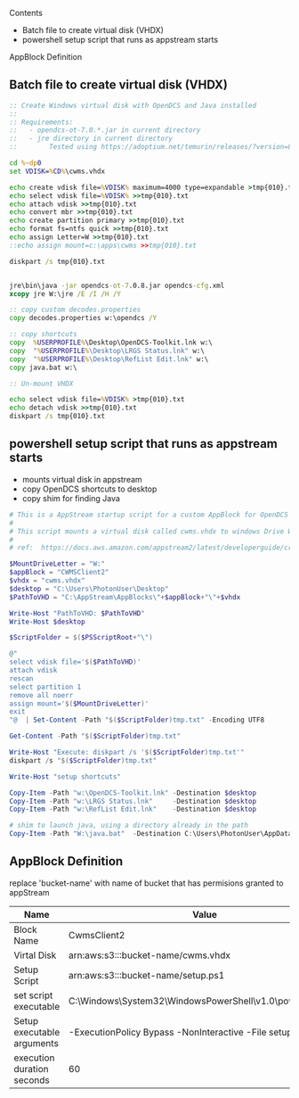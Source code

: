 Contents
 - Batch file to create virtual disk (VHDX)
 - powershell setup script that runs as appstream starts
   
AppBlock Definition



## Batch file to create virtual disk (VHDX) 


```bat
:: Create Windows virtual disk with OpenDCS and Java installed
::
:: Requirements:
::   - opendcs-ot-7.0.*.jar in current directory
::   - jre directory in current directory 
::        Tested using https://adoptium.net/temurin/releases/?version=8&arch=x64&package=jre&os=windows

cd %~dp0
set VDISK=%CD%\cwms.vhdx

echo create vdisk file=%VDISK% maximum=4000 type=expandable >tmp{010}.txt
echo select vdisk file=%VDISK% >>tmp{010}.txt
echo attach vdisk >>tmp{010}.txt
echo convert mbr >>tmp{010}.txt
echo create partition primary >>tmp{010}.txt
echo format fs=ntfs quick >>tmp{010}.txt
echo assign Letter=W >>tmp{010}.txt
::echo assign mount=c:\apps\cwms >>tmp{010}.txt

diskpart /s tmp{010}.txt


jre\bin\java -jar opendcs-ot-7.0.8.jar opendcs-cfg.xml
xcopy jre W:\jre /E /I /H /Y

:: copy custom decodes.properties
copy decodes.properties w:\opendcs /Y

:: copy shortcuts
copy  %USERPROFILE%\Desktop\OpenDCS-Toolkit.lnk w:\
copy  "%USERPROFILE%\Desktop\LRGS Status.lnk" w:\
copy  "%USERPROFILE%\Desktop\RefList Edit.lnk" w:\
copy java.bat w:\

:: Un-mount VHDX

echo select vdisk file=%VDISK% >tmp{010}.txt
echo detach vdisk >>tmp{010}.txt
diskpart /s tmp{010}.txt

```

## powershell setup script that runs as appstream starts

  -  mounts virtual disk in appstream
  -  copy OpenDCS shortcuts to desktop
  -  copy shim for finding Java

```ps1
# This is a AppStream startup script for a custom AppBlock for OpenDCS 
# 
# This script mounts a virtual disk called cwms.vhdx to windows Drive W:
# 
# ref:  https://docs.aws.amazon.com/appstream2/latest/developerguide/create-setup-script.html

$MountDriveLetter = "W:"
$appBlock = "CWMSClient2"
$vhdx = "cwms.vhdx"
$desktop = "C:\Users\PhotonUser\Desktop"
$PathToVHD = "C:\AppStream\AppBlocks\"+$appBlock+"\"+$vhdx

Write-Host "PathToVHD: $PathToVHD"
Write-Host $desktop

$ScriptFolder = $($PSScriptRoot+"\")

@"
select vdisk file='$($PathToVHD)'
attach vdisk
rescan
select partition 1
remove all noerr
assign mount='$($MountDriveLetter)'
exit
"@  | Set-Content -Path "$($ScriptFolder)tmp.txt" -Encoding UTF8

Get-Content -Path "$($ScriptFolder)tmp.txt"

Write-Host "Execute: diskpart /s '$($ScriptFolder)tmp.txt'"
diskpart /s "$($ScriptFolder)tmp.txt"

Write-Host "setup shortcuts"

Copy-Item -Path "w:\OpenDCS-Toolkit.lnk" -Destination $desktop
Copy-Item -Path "w:\LRGS Status.lnk"     -Destination $desktop
Copy-Item -Path "w:\RefList Edit.lnk"    -Destination $desktop

# shim to launch java, using a directory already in the path 
Copy-Item -Path "W:\java.bat"  -Destination C:\Users\PhotonUser\AppData\Local\Microsoft\WindowsApps
```

## AppBlock Definition
replace 'bucket-name' with name of bucket that has permisions granted to appStream


|Name | Value |
|---|---|
|Block Name | CwmsClient2 |
|Virtal Disk | arn:aws:s3:::bucket-name/cwms.vhdx |
|Setup Script |arn:aws:s3:::bucket-name/setup.ps1|
|set script executable| C:\Windows\System32\WindowsPowerShell\v1.0\powershell.exe|
|Setup executable arguments|-ExecutionPolicy Bypass -NonInteractive -File setup.ps1|
|execution duration seconds|60|


